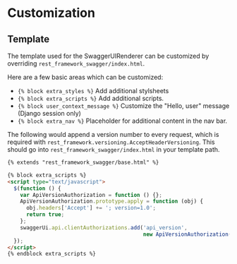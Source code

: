 # Customization

## Template
The template used for the SwaggerUIRenderer can be customized by overriding
`rest_framework_swagger/index.html`.

Here are a few basic areas which can be customized:

- `{% block extra_styles %}` Add additional stylsheets
- `{% block extra_scripts %}` Add additional scripts.
- `{% block user_context_message %}` Customize the "Hello, user" message (Django session only)
- `{% block extra_nav %}` Placeholder for additional content in the nav bar.

The following would append a version number to every request, which is required
with `rest_framework.versioning.AcceptHeaderVersioning`.
This should go into `rest_framework_swagger/index.html` in your template path.

```html
{% extends "rest_framework_swagger/base.html" %}

{% block extra_scripts %}
<script type="text/javascript">
  $(function () {
    var ApiVersionAuthorization = function () {};
    ApiVersionAuthorization.prototype.apply = function (obj) {
      obj.headers['Accept'] += '; version=1.0';
      return true;
    };
    swaggerUi.api.clientAuthorizations.add('api_version',
                                           new ApiVersionAuthorization());
  });
</script>
{% endblock extra_scripts %}
```
